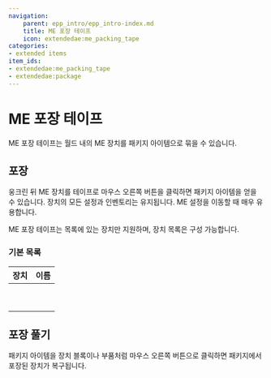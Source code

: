 ```yaml
---
navigation:
    parent: epp_intro/epp_intro-index.md
    title: ME 포장 테이프
    icon: extendedae:me_packing_tape
categories:
- extended items
item_ids:
- extendedae:me_packing_tape
- extendedae:package
---
```


# ME 포장 테이프

ME 포장 테이프는 월드 내의 ME 장치를 패키지 아이템으로 묶을 수 있습니다.

<Row>
<ItemImage id="extendedae:me_packing_tape" scale="4"></ItemImage>
<ItemImage id="extendedae:package" scale="4"></ItemImage>
</Row>

## 포장

웅크린 뒤 ME 장치를 테이프로 마우스 오른쪽 버튼을 클릭하면 패키지 아이템을 얻을 수 있습니다. 장치의 모든 설정과 인벤토리는
유지됩니다. ME 설정을 이동할 때 매우 유용합니다.

ME 포장 테이프는 목록에 있는 장치만 지원하며, 장치 목록은 구성 가능합니다.

### 기본 목록

|                                       장치                                        |                                  이름                                  |
|:---------------------------------------------------------------------------------:|:---------------------------------------------------------------------:|
|    <ItemImage id="extendedae:ex_interface_part" scale="3"></ItemImage>     |    <ItemLink id="extendedae:ex_interface_part"></ItemLink>     |
| <ItemImage id="extendedae:ex_pattern_provider_part" scale="3"></ItemImage> | <ItemLink id="extendedae:ex_pattern_provider_part"></ItemLink> |
|       <ItemImage id="extendedae:ex_interface" scale="3"></ItemImage>       |       <ItemLink id="extendedae:ex_interface"></ItemLink>       |
|   <ItemImage id="extendedae:ex_pattern_provider" scale="3"></ItemImage>    |   <ItemLink id="extendedae:ex_pattern_provider"></ItemLink>    |
|            <ItemImage id="ae2:cable_interface" scale="3"></ItemImage>             |            <ItemLink id="ae2:cable_interface"></ItemLink>             |
|         <ItemImage id="ae2:cable_pattern_provider" scale="3"></ItemImage>         |         <ItemLink id="ae2:cable_pattern_provider"></ItemLink>         |
|               <ItemImage id="ae2:interface" scale="3"></ItemImage>                |               <ItemLink id="ae2:interface"></ItemLink>                |
|            <ItemImage id="ae2:pattern_provider" scale="3"></ItemImage>            |            <ItemLink id="ae2:pattern_provider"></ItemLink>            |
|                 <ItemImage id="ae2:drive" scale="3"></ItemImage>                  |                 <ItemLink id="ae2:drive"></ItemLink>                  |

## 포장 풀기

패키지 아이템을 장치 블록이나 부품처럼 마우스 오른쪽 버튼으로 클릭하면
패키지에서 포장된 장치가 복구됩니다.
